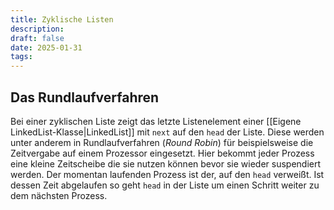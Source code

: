 ```yaml
---
title: Zyklische Listen
description:
draft: false
date: 2025-01-31
tags:
---
```

## Das Rundlaufverfahren
Bei einer zyklischen Liste zeigt das letzte Listenelement einer [[Eigene LinkedList-Klasse|LinkedList]] mit `next` auf den `head` der Liste. Diese werden unter anderem in Rundlaufverfahren (*Round Robin*) für beispielsweise die Zeitvergabe auf einem Prozessor eingesetzt. Hier bekommt jeder Prozess eine kleine Zeitscheibe die sie nutzen können bevor sie wieder suspendiert werden. Der momentan laufenden Prozess ist der, auf den `head` verweißt. Ist dessen Zeit abgelaufen so geht `head` in der Liste um einen Schritt weiter zu dem nächsten Prozess.